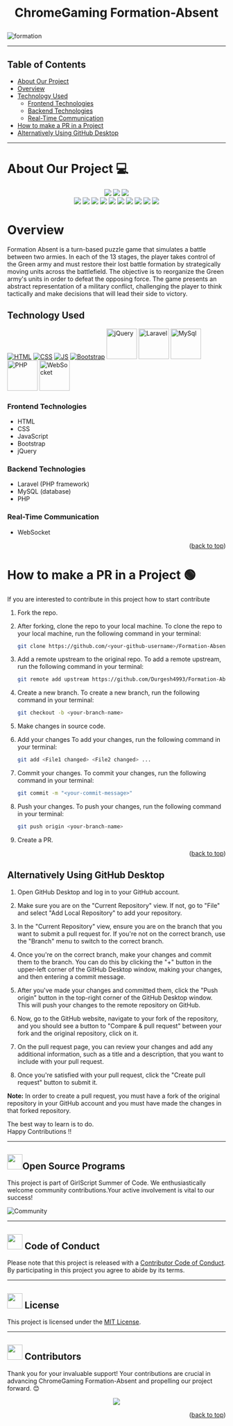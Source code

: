 # <p align="center">ChromeGaming Formation-Absent</p>

![formation](https://github.com/ChromeGaming/Formation-Absent/assets/133582566/ccac5005-45f4-40db-8528-ca17619c4314)

<hr>

<div id="top"></div>
<h2>Table of Contents</h2>

- [About Our Project](#about)
- [Overview](#overview)
- [Technology Used](#tech-stack)
  - [Frontend Technologies](#frontend-technologies)
  - [Backend Technologies](#backend-technologies)
  - [Real-Time Communication](#real-time-communication)
- [How to make a PR in a Project](how-to-make-a-pr-in-a-project)
- [Alternatively Using GitHub Desktop](#alternatively-using-github-desktop)
  <br>

<hr>

# About Our Project 💻

<div align="center">
    <a name="about"></a>
<img src="https://forthebadge.com/images/badges/built-with-love.svg" />
<img src="https://forthebadge.com/images/badges/uses-brains.svg" />
<img src="https://forthebadge.com/images/badges/powered-by-responsibility.svg" />
  <br>
<img src="https://img.shields.io/github/repo-size/GameSphere-MultiPlayer/Formation-Absent?style=for-the-badge" />
   <img src="https://img.shields.io/github/issues-pr/GameSphere-MultiPlayer/Formation-Absent?style=for-the-badge" />

  <img src="https://img.shields.io/github/issues/GameSphere-MultiPlayer/Formation-Absent?style=for-the-badge" />
  <img src="https://img.shields.io/github/issues-closed-raw/GameSphere-MultiPlayer/Formation-Absent?style=for-the-badge" />
   <img src="https://img.shields.io/github/issues-pr-closed-raw/GameSphere-MultiPlayer/Formation-Absent?style=for-the-badge" />
  <img src="https://img.shields.io/github/license/GameSphere-MultiPlayer/Formation-Absent?style=for-the-badge" />
  <img src="https://img.shields.io/github/forks/GameSphere-MultiPlayer/Formation-Absent?style=for-the-badge" />
  <img src="https://img.shields.io/github/stars/GameSphere-MultiPlayer/Formation-Absent?style=for-the-badge" />
  <img src="https://img.shields.io/github/contributors/GameSphere-MultiPlayer/Formation-Absent?style=for-the-badge" />
  <img src="https://img.shields.io/github/last-commit/GameSphere-MultiPlayer/Formation-Absent?style=for-the-badge" />
  </div>
  
# Overview

<a a="overview"></a>
  Formation Absent is a turn-based puzzle game that simulates a battle between two armies. In each of the 13 stages, the player takes control of the Green army and must restore their lost battle formation by strategically moving units across the battlefield. The objective is to reorganize the Green army's units in order to defeat the opposing force. The game presents an abstract representation of a military conflict, challenging the player to think tactically and make decisions that will lead their side to victory.

## Technology Used

<a name="tech-stack"></a>
<p>
 <a href="https://www.w3schools.com/html/"> <img src="https://img.icons8.com/color/70/000000/html-5--v1.png" alt="HTML" /></a>
  <a href="https://www.w3schools.com/css/"> <img src="https://img.icons8.com/color/70/000000/css3.png" alt="CSS" /></a>
  <a href="https://www.w3schools.com/js/"><img src="https://img.icons8.com/color/70/000000/javascript--v1.png" alt="JS" /></a>
  <a href="https://getbootstrap.com/docs/5.0/getting-started/introduction/"> <img src="https://img.icons8.com/color/70/000000/bootstrap.png" alt="Bootstrap" /></a>
  <a href="https://www.w3schools.com/jquery/default.asp"> <img src="https://w7.pngwing.com/pngs/720/46/png-transparent-jquery-plain-wordmark-logo-icon-thumbnail.png" alt="jQuery" width="70" height="70"/></a> 
  <a href="[https://dev.mysql.com/doc/](https://laravel.com/docs/11.x/readme)"> <img src="https://upload.wikimedia.org/wikipedia/commons/thumb/9/9a/Laravel.svg/1200px-Laravel.svg.png" alt="Laravel" width="70" height="70"/></a>
  <a href="https://dev.mysql.com/doc/"> <img src="https://brandslogos.com/wp-content/uploads/thumbs/mysql-logo-1.png" alt="MySql" width="70" height="70"/></a>
  <a href="https://www.php.net/docs.php"> <img src="https://upload.wikimedia.org/wikipedia/commons/thumb/2/27/PHP-logo.svg/2560px-PHP-logo.svg.png" alt="PHP" width="70" height="70"/></a>
  <a href="https://developer.mozilla.org/en-US/docs/Web/API/WebSockets_API"> <img src="https://static-00.iconduck.com/assets.00/websocket-icon-512x384-sm7dfowk.png" alt="WebSocket" width="70" height="70"/></a>
  

### Frontend Technologies
<a front="frontend-technologies"></a>
  - HTML
  - CSS
  - JavaScript
  - Bootstrap
  - jQuery

### Backend Technologies
<a d="backend-technologie"></a>
 - Laravel (PHP framework)
 - MySQL (database)
 - PHP
### Real-Time Communication
<a e="real-time-communication"></a>
 - WebSocket
</p>
 <p align="right">(<a href="#top">back to top</a>)</p>

# How to make a PR in a Project 🟢
<a g="how-to-make-a-pr-in-a-project"></a>
If you are interested to contribute in this project how to start contribute
<!-- in detail -->

1. Fork the repo.

2. After forking, clone the repo to your local machine.
To clone the repo to your local machine, run the following command in your terminal:
    
    ```bash
    git clone https://github.com/<your-github-username>/Formation-Absent
    ```

3. Add a remote upstream to the original repo.
To add a remote upstream, run the following command in your terminal:
    
    ```bash
    git remote add upstream https://github.com/Durgesh4993/Formation-Absent/
    ```

4. Create a new branch.
To create a new branch, run the following command in your terminal:
    
    ```bash
    git checkout -b <your-branch-name>
    ```

5. Make changes in source code.

6. Add your changes
To add your changes, run the following command in your terminal:
    
    ```bash
    git add <File1 changed> <File2 changed> ...
    ```
7. Commit your changes.
To commit your changes, run the following command in your terminal:
    
    ```bash
    git commit -m "<your-commit-message>"
    ```

8. Push your changes.
To push your changes, run the following command in your terminal:
    
    ```bash
    git push origin <your-branch-name>
    ```

9. Create a PR.
<p align="right">(<a href="#top">back to top</a>)</p>

## Alternatively Using GitHub Desktop
<a r="alternatively-using-github-desktop"></a>

1. Open GitHub Desktop and log in to your GitHub account.

2. Make sure you are on the "Current Repository" view. If not, go to "File" and select "Add Local Repository" to add your repository.

3. In the "Current Repository" view, ensure you are on the branch that you want to submit a pull request for. If you're not on the correct branch, use the "Branch" menu to switch to the correct branch.

4. Once you're on the correct branch, make your changes and commit them to the branch. You can do this by clicking the "+" button in the upper-left corner of the GitHub Desktop window, making your changes, and then entering a commit message.

5. After you've made your changes and committed them, click the "Push origin" button in the top-right corner of the GitHub Desktop window. This will push your changes to the remote repository on GitHub.

6. Now, go to the GitHub website, navigate to your fork of the repository, and you should see a button to "Compare & pull request" between your fork and the original repository, click on it.

7. On the pull request page, you can review your changes and add any additional information, such as a title and a description, that you want to include with your pull request.

8. Once you're satisfied with your pull request, click the "Create pull request" button to submit it.

**Note:** In order to create a pull request, you must have a fork of the original repository in your GitHub account and you must have made the changes in that forked repository.

The best way to learn is to do.<br>
 Happy Contributions !! 

 <hr>

<!-- Open Source Programs -->
  <div>
    <h2><img src="https://github.com/Tarikul-Islam-Anik/Animated-Fluent-Emojis/blob/master/Emojis/Hand%20gestures/Flexed%20Biceps.png?raw=true" width="35" height="35" >Open Source Programs</h2>
  </div>

 This project is part of GirlScript Summer of Code. We enthusiastically welcome community contributions.Your active involvement is vital to our success!

![Community](https://github.com/GameSphere-MultiPlayer/Physi-c-Tech/assets/98798977/e79af9da-814e-487e-8a9a-85947384d3b2)

<hr>

<!-- Code of conduct -->
<div>
<h2><img src = "https://raw.githubusercontent.com/Tarikul-Islam-Anik/Animated-Fluent-Emojis/master/Emojis/Hand%20gestures/Handshake.png" width="35" height="35"> Code of Conduct</h2>
</div>

Please note that this project is released with a [Contributor Code of Conduct](.github/CODE_OF_CONDUCT.md). By participating in this project you agree to abide by its terms.

<hr>

<!-- License -->

<div>

<h2><img src = "https://raw.githubusercontent.com/Tarikul-Islam-Anik/Animated-Fluent-Emojis/master/Emojis/Objects/Page%20with%20Curl.png" width="35" height="35"> License</h2>

</div>

This project is licensed under the [MIT License](./LICENSE).

<hr>

 <!-- Cotributors -->

<div>

  <h2><img src="https://raw.githubusercontent.com/Tarikul-Islam-Anik/Animated-Fluent-Emojis/master/Emojis/Smilies/Red%20Heart.png" width="35" height="35"> Contributors</h2>

</div>


Thank you for your invaluable support! Your contributions are crucial in advancing ChromeGaming Formation-Absent and propelling our project forward. 😊
<center>

<a href="https://github.com/ChromeGaming/Formation-Absent/graphs/contributors">

  <img src="https://contrib.rocks/image?repo=ChromeGaming/Formation-Absent"/>

</a>

</center>
 
<p align="right">(<a href="#top">back to top</a>)</p>
